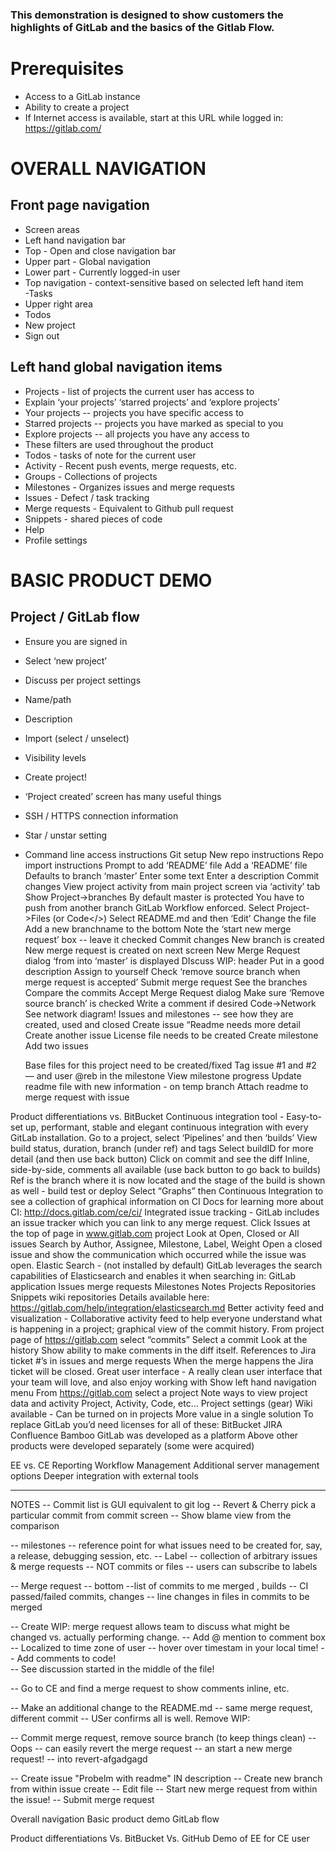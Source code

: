 ### This demonstration is designed to show customers the highlights of GitLab and the basics of the Gitlab Flow.

# Prerequisites
- Access to a GitLab instance
- Ability to create a project
- If Internet access is available, start at this URL while logged in: https://gitlab.com/

# OVERALL NAVIGATION
## Front page navigation
- Screen areas
 - Left hand navigation bar
  - Top - Open and close navigation bar
  - Upper part - Global navigation
  - Lower part - Currently logged-in user
 - Top navigation - context-sensitive based on selected left hand item  
   -Tasks
 - Upper right area
  - Todos
  - New project
  - Sign out
## Left hand global navigation items
- Projects - list of projects the current user has access to
 - Explain ‘your projects’ ‘starred projects’ and ‘explore projects’
  - Your projects -- projects you have specific access to
  - Starred projects -- projects you have marked as special to you
  - Explore projects -- all projects you have any access to
 - These filters are used throughout the product
- Todos - tasks of note for the current user 
- Activity - Recent push events, merge requests, etc.
- Groups - Collections of projects
- Milestones - Organizes issues and merge requests
- Issues - Defect / task tracking
- Merge requests - Equivalent to Github pull request
- Snippets -  shared pieces of code
- Help
- Profile settings

# BASIC PRODUCT DEMO
## Project / GitLab flow
- Ensure you are signed in
- Select ‘new project’
 - Discuss per project settings
 - Name/path
 - Description
 - Import (select / unselect)
 - Visibility levels
- Create project!
- ‘Project created’ screen has many useful things
 - SSH / HTTPS connection information
 - Star / unstar setting
 - Command line access instructions
Git setup
New repo instructions
Repo import instructions
Prompt to add ‘README’ file
Add a ‘README’ file
Defaults to branch ‘master’
Enter some text
Enter a description
Commit changes
View project activity from main project screen via ‘activity’ tab
Show Project->branches
By default master is protected
You have to push from another branch
GitLab Workflow enforced.
Select Project->Files  (or Code</>)
Select README.md and then ‘Edit’
Change the file
Add a new branchname to the bottom
Note the ‘start new merge request’ box -- leave it checked
Commit changes
New branch is created
New merge request is created on next screen
New Merge Request dialog
‘from <branchname> into ‘master’ is displayed
DIscuss WIP: header
Put in a good description
Assign to yourself
Check ‘remove source branch when merge request is accepted’
Submit merge request
See the branches
Compare the commits
Accept Merge Request dialog
Make sure ‘Remove source branch’ is checked
Write a comment if desired
Code->Network
See network diagram!
Issues and milestones -- see how they are created, used and closed
Create issue
“Readme needs more detail
Create another issue
License file needs to be created
Create milestone
Add two issues


   Base files for this project need to be created/fixed
   Tag issue #1 and #2  — and user @reb in the milestone
View milestone progress
Update readme file with new information - on temp branch
Attach readme to merge request with issue


Product differentiations
vs. BitBucket
Continuous integration tool - Easy-to-set up, performant, stable and elegant continuous integration with every GitLab installation.
Go to a project, select ‘Pipelines’ and then ‘builds’
View build status, duration, branch (under ref) and tags
Select buildID for more detail (and then use back button)
Click on commit and see the diff
Inline, side-by-side, comments all available
(use back button to go back to builds)
Ref is the branch where it is now located and the stage of the build is shown as well - build test or deploy
Select “Graphs” then Continuous Integration to see a collection of graphical information on CI
Docs for learning more about CI:  http://docs.gitlab.com/ce/ci/
Integrated issue tracking - GitLab includes an issue tracker which you can link to any merge request.
Click Issues at the top of page in www.gitlab.com project
Look at Open, Closed or All issues
Search by Author, Assignee, Milestone, Label, Weight
Open a closed issue and show the communication which occurred while the issue was open.
Elastic Search - (not installed by default) GitLab leverages the search capabilities of Elasticsearch and enables it when searching in:
GitLab application
Issues
merge requests
Milestones
Notes
Projects
Repositories
Snippets
wiki repositories
Details available here: https://gitlab.com/help/integration/elasticsearch.md
Better activity feed and visualization - Collaborative activity feed to help everyone understand what is happening in a project; graphical view of the commit history.
From project page of https://gitlab.com select “commits”
Select a commit
Look at the history
Show ability to make comments in the diff itself.
References to Jira ticket #’s in issues and merge requests
When the merge happens the Jira ticket will be closed.
Great user interface - A really clean user interface that your team will love, and also enjoy working with
Show left hand navigation menu
From https://gitlab.com select a project
Note ways to view project data and activity
Project, Activity, Code, etc…
Project settings (gear)
Wiki available - Can be turned on in projects
More value in a single solution
To replace GitLab you’d need licenses for all of these:
BitBucket
JIRA
Confluence
Bamboo
GitLab was developed as a platform
Above other products were developed separately (some were acquired)



EE vs. CE
Reporting
Workflow Management
Additional server management options
Deeper integration with external tools


___________________________________________________________



NOTES  -- Commit list is GUI equivalent to git log
  -- Revert & Cherry pick a particular commit from commit screen
-- Show blame view from the comparison


-- milestones -- reference point for what issues need to be created for, say, a release, debugging session, etc. 
-- Label -- collection of arbitrary issues & merge requests -- NOT commits or files
-- users can subscribe to labels

-- Merge request -- bottom
   --list of commits to me merged , builds
   -- CI passed/failed commits, changes
   -- line changes in files in commits to be merged

-- Create WIP: merge request allows team to discuss what might be changed vs. actually performing change.
-- Add @ mention to comment box
-- Localized to time zone of user -- hover over timestam in your local time!
-- Add comments to code!	
  -- See discussion started in the middle of the file!

-- Go to CE and find a merge request to show comments inline, etc.


-- Make an additional change to the README.md
-- same merge request, different commit
-- USer confirms all is well. Remove WIP:

-- Commit merge request, remove source branch (to keep things clean)
-- Oops -- can easily revert the merge request -- an start a new merge request!
  -- into revert-afgadgagd

-- Create issue  "Probelm with readme"
   IN description 
-- Create new branch from within issue create
-- Edit file
-- Start new merge request from within the issue!
-- Submit merge request



Overall navigation
Basic product demo
	GitLab flow

Product differentiations
Vs. BitBucket
Vs. GitHub
Demo of EE for CE user


